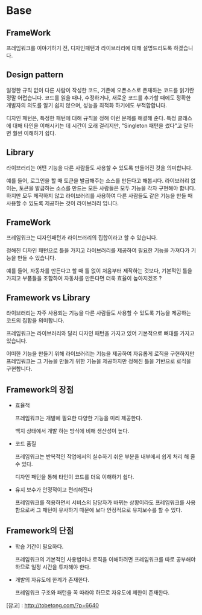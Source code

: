 # Base

## FrameWork

프레임워크를 이야기하기 전, 디자인패턴과 라이브러리에 대해 설명드리도록 하겠습니다.



## Design pattern

일정한 규칙 없이 다른 사람이 작성한 코드, 기존에 오픈소스로 존재하는 코드를 읽기란 정말 어렵습니다.
코드를 읽을 때나, 수정하거나, 새로운 코드를 추가할 때에도 정확한 개발자의 의도를 알기 쉽지 않으며, 성능을 최적화 하기에도 부적합합니다.

디자인 패턴은, 특정한 패턴에 대해 규칙을 정해 이런 문제를 해결해 준다.
특정 클래스에 대해 타인을 이해시키는 데 시간이 오래 걸리지만, 
"Singleton 패턴을 썼다"고 말하면 훨씬 이해하기 쉽다.



## Library

라이브러리는 어떤 기능을 다른 사람들도 사용할 수 있도록 만들어진 것을 의미합니다.

예를 들어, 로그인을 할 때 토큰을 발급해주는 소스를 만든다고 해봅시다.
라이브러리 없이는, 토큰을 발급하는 소스를 만드는 모든 사람들은 모두 기능을 각자 구현해야 합니다.
하지만 모두 제작하지 않고 라이브러리를 사용하여 다른 사람들도 같은 기능을 만들 때 사용할 수 있도록 제공하는 것이 라이브러리 입니다.



## FrameWork

프레임워크는 디자인패턴과 라이브러리의 집합이라고 할 수 있습니다.

정해진 디자인 패턴으로 틀을 가지고 라이브러리를 제공하여 필요한 기능을 가져다가 기능을 만들 수 있습니다.

예를 들어, 자동차를 만든다고 할 때 틀 없이 처음부터 제작하는 것보다, 
기본적인 틀을 가지고 부품들을 조합하여 자동차를 만든다면 더욱 효율이 높아지겠죠 ?



## Framework vs Library

라이브러리는 자주 사용되는 기능을 다른 사람들도 사용할 수 있도록 기능을 제공하는 코드의 집합을 의미합니다.

프레임워크는 라이브러리와 달리 디자인 패턴을 가지고 있어 기본적으로 뼈대를 가지고 있습니다.

어떠한 기능을 만들기 위해 라이브러리는 기능을 제공하여 자유롭게 로직을 구현하지만
프레임워크는 그 기능을 만들기 위한 기능을 제공하지만 정해진 틀을 기반으로 로직을 구현합니다.



## Framework의 장점

- 효율적

  프레임워크는 개발에 필요한 다양한 기능을 미리 제공한다.

  백지 상태에서 개발 하는 방식에 비해 생산성이 높다.

- 코드 품질

  프레임워크는 반복적인 작업에서의 실수하기 쉬운 부분을 내부에서 쉽게 처리 해 줄 수 있다.

  디자인 패턴을 통해 타인이 코드를 더욱 이해하기 쉽다.

- 유지 보수가 안정적이고 편리해진다

  프레임워크를 적용하면서 서비스의 담당자가 바뀌는 상황이라도 프레임워크를 사용함으로써 그 패턴이 유사하기 때문에 보다 안정적으로 유지보수를 할 수 있다.


## Framework의 단점

- 학습 기간이 필요하다.

  프레임워크의 기본적인 사용법이나 로직을 이해하려면 프레임워크를 따로 공부해야 하므로 일정 시간을 투자해야 한다.

- 개발의 자유도에 한계가 존재한다.

  프레임워크 구조와 패턴을 꼭 따라야 하므로 자유도에 제한이 존재한다. 



[참고] : http://tobetong.com/?p=6640